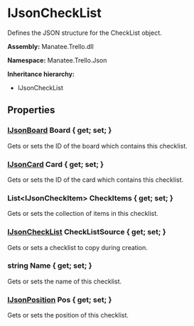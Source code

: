# IJsonCheckList

Defines the JSON structure for the CheckList object.

**Assembly:** Manatee.Trello.dll

**Namespace:** Manatee.Trello.Json

**Inheritance hierarchy:**

- IJsonCheckList

## Properties

### [IJsonBoard](IJsonBoard#ijsonboard) Board { get; set; }

Gets or sets the ID of the board which contains this checklist.

### [IJsonCard](IJsonCard#ijsoncard) Card { get; set; }

Gets or sets the ID of the card which contains this checklist.

### List&lt;IJsonCheckItem&gt; CheckItems { get; set; }

Gets or sets the collection of items in this checklist.

### [IJsonCheckList](IJsonCheckList#ijsonchecklist) CheckListSource { get; set; }

Gets or sets a checklist to copy during creation.

### string Name { get; set; }

Gets or sets the name of this checklist.

### [IJsonPosition](IJsonPosition#ijsonposition) Pos { get; set; }

Gets or sets the position of this checklist.

